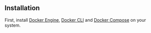 ## Installation

First, install [Docker Engine](), [Docker CLI]() and [Docker Compose]() on your system.

